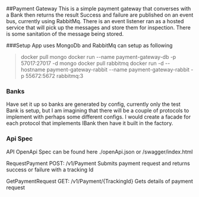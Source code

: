 ##Payment Gateway
This is a simple payment gateway that converses with a Bank then returns the result
Success and failure are published on an event bus, currently using RabbitMq.
There is an event listener ran as a hosted service that will pick up the messages and store them for inspection. There is some sanitation of the message being stored.

###Setup
App uses MongoDb and RabbitMq can setup as following

> docker pull mongo
> docker run --name payment-gateway-db -p 57017:27017 -d mongo
> docker pull rabbitmq
> docker run -d --hostname payment-gateway-rabbit --name payment-gateway-rabbit -p 55672:5672 rabbitmq:3

### Banks
Have set it up so banks are generated by config, currently only the test Bank is setup, but I am imagining that there will be a couple of protocols to implement with perhaps some different configs.
I would create a facade for each protocol that implements IBank then have it built in the factory.

### Api Spec
API
OpenApi Spec can be found here ./openApi.json or /swagger/index.html

RequestPayment
POST: /v1/Payment
Submits payment request and returns success or failure with a tracking Id

GetPaymentRequest
GET: /v1/Payment/{TrackingId}
Gets details of payment request